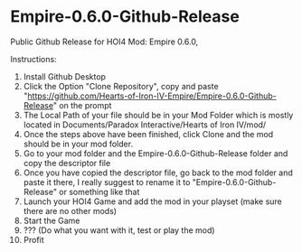 # Empire-0.6.0-Github-Release
 Public Github Release for HOI4 Mod: Empire 0.6.0, 
 
Instructions: 
1. Install Github Desktop
2. Click the Option "Clone Repository", copy and paste "https://github.com/Hearts-of-Iron-IV-Empire/Empire-0.6.0-Github-Release" on the prompt
3. The Local Path of your file should be in your Mod Folder which is mostly located in Documents/Paradox Interactive/Hearts of Iron IV/mod/
4. Once the steps above have been finished, click Clone and the mod should be in your mod folder.
5. Go to your mod folder and the Empire-0.6.0-Github-Release folder and copy the descriptor file
6. Once you have copied the descriptor file, go back to the mod folder and paste it there, I really suggest to rename it to "Empire-0.6.0-Github-Release" or something like that
7. Launch your HOI4 Game and add the mod in your playset (make sure there are no other mods)
8. Start the Game
9. ??? (Do what you want with it, test or play the mod)
10. Profit
